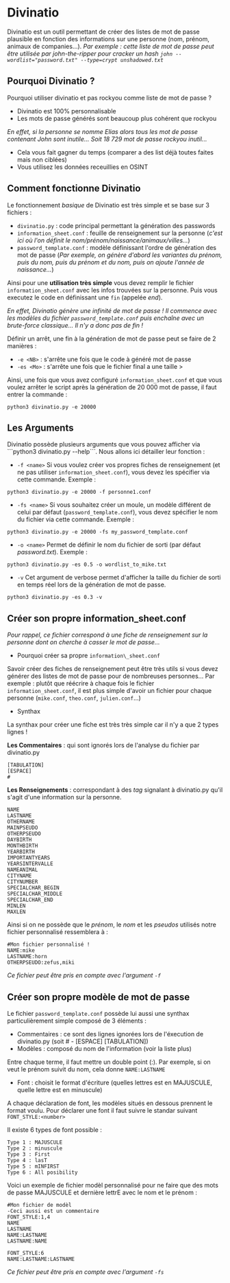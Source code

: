 # Divinatio
Divinatio est un outil permettant de créer des listes de mot de passe plausible en fonction des informations sur une personne (nom, prénom, animaux de companies...).
*Par exemple : cette liste de mot de passe peut être utilisée par john-the-ripper pour cracker un hash ```john --wordlist="password.txt" --type=crypt unshadowed.txt```*

## Pourquoi Divinatio ?

Pourquoi utiliser divinatio et pas rockyou comme liste de mot de passe ?
- Divinatio est 100% personnalisable
- Les mots de passe générés sont beaucoup plus cohérent que rockyou

*En effet, si la personne se nomme Elias alors tous les mot de passe contenant John sont inutile... Soit 18 729 mot de passe rockyou inutil...*

- Cela vous fait gagner du temps (comparer a des list déjà toutes faites mais non ciblées)
- Vous utilisez les données receuillies en OSINT

## Comment fonctionne Divinatio

Le fonctionnement *basique* de Divinatio est très simple et se base sur 3 fichiers :
- ```divinatio.py``` : code principal permettant la génération des passwords
- ```information_sheet.conf``` : feuille de renseignement sur la personne (*c'est ici où l'on définit le nom/prénom/naissance/animaux/villes...*)
- ```password_template.conf``` : modèle définissant l'ordre de génération des mot de passe (*Par exemple, on génère d'abord les variantes du prénom, puis du nom, puis du prénom et du nom, puis on ajoute l'année de naissance...*)

Ainsi pour une **utilisation très simple** vous devez remplir le fichier ```information_sheet.conf``` avec les infos trouvées sur la personne. Puis vous executez le code en définissant une ```fin``` (appelée *end*).

*En effet, Divinatio génère une infinité de mot de passe ! Il commence avec les modèles du fichier ```password_template.conf``` puis enchaîne avec un brute-force classique... Il n'y a donc pas de fin !*

Définir un arrêt, une fin à la génération de mot de passe peut se faire de 2 manières :
- ```-e <NB>``` : s'arrête une fois que le code à généré **<NB>** mot de passe
- ```-es <Mo>``` : s'arrête une fois que le fichier final a une taille > **<Mo>**

Ainsi, une fois que vous avez configuré ```information_sheet.conf``` et que vous voulez arrêter le script après la génération de 20 000 mot de passe, il faut entrer la commande :

```
python3 divinatio.py -e 20000
```

## Les Arguments

Divinatio possède plusieurs arguments que vous pouvez afficher via ```python3 divinatio.py --help``̀ . Nous allons ici détailler leur fonction :

- ```-f <name>```
Si vous voulez créer vos propres fiches de renseignement (et ne pas utiliser ```information_sheet.conf```), vous devez les spécifier via cette commande. Exemple :

```
python3 divinatio.py -e 20000 -f personne1.conf
```

- ```-fs <name>```
Si vous souhaitez créer un moule, un modèle différent de celui par défaut (```password_template.conf```), vous devez spécifier le nom du fichier via cette commande. Exemple :

```
python3 divinatio.py -e 20000 -fs my_password_template.conf
```

- ```-o <name>```
Permet de définir le nom du fichier de sorti (par défaut *password.txt*). Exemple :

```
python3 divinatio.py -es 0.5 -o wordlist_to_mike.txt
```

- ```-v```
Cet argument de verbose permet d'afficher la taille du fichier de sorti en temps réel lors de la génération de mot de passe.

```
python3 divinatio.py -es 0.3 -v
```

## Créer son propre information\_sheet.conf

*Pour rappel, ce fichier correspond à une fiche de renseignement sur la personne dont on cherche à casser le mot de passe...*

- Pourquoi créer sa propre ``information\_sheet.conf`` 

Savoir créer des fiches de renseignement peut être très utils si vous devez générer des listes de mot de passe pour de nombreuses personnes... Par exemple : plutôt que réécrire à chaque fois le fichier ```information_sheet.conf```, il est plus simple d'avoir un fichier pour chaque personne (``mike.conf``, ``theo.conf``, ``julien.conf``...)

- Synthax

La synthax pour créer une fiche est très très simple car il n'y a que 2 types lignes !

**Les Commentaires** : qui sont ignorés lors de l'analyse du fichier par divinatio.py

```
[TABULATION]
[ESPACE]
#
```

**Les Renseignements** : correspondant à des *tag* signalant à divinatio.py qu'il s'agit d'une information sur la personne. 

```
NAME
LASTNAME
OTHERNAME
MAINPSEUDO
OTHERPSEUDO
DAYBIRTH
MONTHBIRTH
YEARBIRTH
IMPORTANTYEARS
YEARSINTERVALLE
NAMEANIMAL
CITYNAME
CITYNUMBER
SPECIALCHAR_BEGIN
SPECIALCHAR_MIDDLE
SPECIALCHAR_END
MINLEN
MAXLEN
```

Ainsi si on ne possède que le *prénom*, le *nom* et les *pseudos* utilisés notre fichier personnalisé ressemblera à :

```
#Mon fichier personnalisé !
NAME:mike
LASTNAME:horn
OTHERPSEUDO:zefus,miki
```

*Ce fichier peut être pris en compte avec l'argument ``-f``*

## Créer son propre modèle de mot de passe

Le fichier ```password_template.conf``` possède lui aussi une synthax particulièrement simple composé de 3 éléments :

- Commentaires : ce sont des lignes ignorées lors de l'éxecution de divinatio.py (soit # - [ESPACE] [TABULATION])
- Modèles : composé du nom de l'information (voir la liste plus)

Entre chaque terme, il faut mettre un double point (:). Par exemple, si on veut le prénom suivit du nom, cela donne ```NAME:LASTNAME```

- Font : choisit le format d'écriture (quelles lettres est en MAJUSCULE, quelle lettre est en minuscule)

A chaque déclaration de font, les modèles situés en dessous prennent le format voulu. Pour déclarer une font il faut suivre le standar suivant ```FONT_STYLE:<number>```

Il existe 6 types de font possible :
```
Type 1 : MAJUSCULE
Type 2 : minuscule
Type 3 : First
Type 4 : lasT 
Type 5 : mINFIRST
Type 6 : All posibility
```

Voici un exemple de fichier modèl personnalisé pour ne faire que des mots de passe MAJUSCULE et dernière lettrE avec le nom et le prénom :

```
#Mon fichier de modèl
-Ceci aussi est un commentaire
FONT_STYLE:1,4
NAME
LASTNAME
NAME:LASTNAME
LASTNAME:NAME

FONT_STYLE:6
NAME:LASTNAME:LASTNAME
```

*Ce fichier peut être pris en compte avec l'argument ``-fs``*




